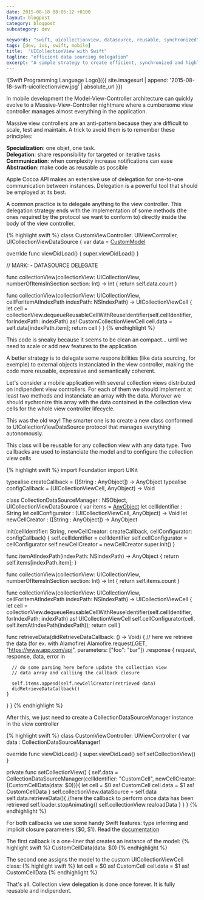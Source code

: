 ```yaml
---
date: 2015-08-18 08:05:12 +0100
layout: blogpost
category: blogpost
subcategory: dev

keywords: "swift, uicollectionview, datasource, reusable, synchronized"
tags: [dev, ios, swift, mobile]
title:  "UICollectionView with Swift"
tagline: "efficient data sourcing delegation"
excerpt: "A simple strategy to create efficient, synchronized and highly reusable data source delegate for all UICollectionView in your application"
---
```


![Swift Programming Language Logo]({{ site.imagesurl | append: '2015-08-18-swift-uicollectionview.jpg' | absolute_url }})

In mobile development the Model-View-Controller architecture can quickly evolve to a Massive-View-Controller nightmare where a cumbersome view controller manages almost everything in the application.

Massive view controllers are an anti-pattern because they are difficult to scale, test and maintain. A trick to avoid them is to remember these principles:

__Specialization__: one objet, one task.<br>
__Delegation__: share responsibility for targeted or iterative tasks<br>
__Communication__: when complexity increase notifications can ease<br>
__Abstraction__: make code as reusable as possible

Apple Cocoa API makes an extensive use of delegation for one-to-one communication between instances. Delegation is a powerful tool that should be employed at its best.

A common practice is to delegate anything to the view controller. This delegation strategy ends with the implementation of some methods (the ones required by the protocol we want to conform to) directly inside the body of the view controller.

{% highlight swift %}
class CustomViewController: UIViewController, UICollectionViewDataSource
{
  var data = [CustomModel]()

  override func viewDidLoad()
  {
    super.viewDidLoad()
  }

  // MARK: - DATASOURCE DELEGATE

  func collectionView(collectionView: UICollectionView, numberOfItemsInSection section: Int) -> Int
  {
    return self.data.count
  }

  func collectionView(collectionView: UICollectionView, cellForItemAtIndexPath indexPath: NSIndexPath) -> UICollectionViewCell
  {
    let cell = collectionView.dequeueReusableCellWithReuseIdentifier(self.cellIdentifier, forIndexPath: indexPath) as! CustomCollectionViewCell
    cell.data = self.data[indexPath.item];
    return cell
  }
}
{% endhighlight %}

This code is sneaky because it seems to be clean an compact... until we need to scale or add new features to the application

A better strategy is to delegate some responsibilities (like data sourcing, for exemple) to external objects instanciated in the view controller, making the code more reusable, expressive and semantically coherent.

Let's consider a mobile application with several collection views distributed on indipendent view controllers. For each of them we should implement at least two methods and instanciate an array with the data. Morover we should sychronize this array with the data contained in the collection view cells for the whole view controller lifecycle.

This was the old way! The smarter one is to create a new class conformed to UICollectionViewDataSource protocol that manages everything autonomously.

This class will be reusable for any collection view with any data type. Two callbacks are used to instanciate the model and to configure the collection view cells

{% highlight swift %}
import Foundation
import UIKit

typealise createCallback = ([String : AnyObject]) -> AnyObject
typealise configCallback = (UICollectionViewCell, AnyObject) -> Void

class CollectionDataSourceManager : NSObject, UICollectionViewDataSource
{
  var items = [AnyObject]()
  let cellIdentifier : String
  let cellConfigurator : (UICollectionViewCell, AnyObject) -> Void
  let newCellCreator : ([String : AnyObject]) -> AnyObject

  init(cellIdentifier: String, newCellCreator: createCallback, cellConfigurator: configCallback)
  {
    self.cellIdentifier = cellIdentifier
    self.cellConfigurator = cellConfigurator
    self.newCellCreator = newCellCreator
    super.init()
  }

  func itemAtIndexPath(indexPath: NSIndexPath) -> AnyObject
  {
    return self.items[indexPath.item];
  }

  func collectionView(collectionView: UICollectionView, numberOfItemsInSection section: Int) -> Int
  {
    return self.items.count
  }

  func collectionView(collectionView: UICollectionView, cellForItemAtIndexPath indexPath: NSIndexPath) -> UICollectionViewCell
  {
    let cell = collectionView.dequeueReusableCellWithReuseIdentifier(self.cellIdentifier, forIndexPath: indexPath) as! UICollectionViewCell
    self.cellConfigurator(cell, self.itemAtIndexPath(indexPath));
    return cell
  }

  func retrieveData(didRetrieveDataCallback: () -> Void)
  {
    // here we retrieve the data (for ex. with Alamofire)
    Alamofire.request(.GET, "https://www.app.com/api", parameters: ["foo": "bar"])
    .response { request, response, data, error in

      // do some parsing here before update the collection view
      // data array and calliing the callback closure

      self.items.append(self.newCellCreator(retrieved data)
      didRetrieveDataCallback()
    }
  }
}
{% endhighlight %}

After this, we just need to create a CollectionDataSourceManager instance in the view controller

{% highlight swift %}
class CustomViewController: UIViewController
{
  var data : CollectionDataSourceManager!

  override func viewDidLoad()
  {
    super.viewDidLoad()
    self.setCollectionView()
  }

  private func setCollectionView()
  {
    self.data = CollectionDataSourceManager(cellIdentifier: "CustomCell", newCellCreator: {CustomCellData(data: $0)}){
      let cell = $0 as! CustomCell
      cell.data = $1 as! CustomCellData
    }
    self.collectionView.dataSource = self.data
    self.data.retrieveData(){
      //here the callback to perform once data has been retrieved
      self.loader.stopAnimating()
      self.collectionView.realoadData
    }
  }
}
{% endhighlight %}

For both callbacks we use some handy Swift features: type inferring and implicit closure parameters ($0, $1).
Read the [documentation](https://developer.apple.com/library/ios/documentation/Swift/Conceptual/Swift_Programming_Language/Closures.html)

The first callback is a one-liner that creates an instance of the model:
{% highlight swift %}
CustomCellData(data: $0)
{% endhighlight %}

The second one assigns the model to the custom UICollectionViewCell class:
{% highlight swift %}
let cell = $0 as! CustomCell
cell.data = $1 as! CustomCellData
{% endhighlight %}

That's all. Collection view delegation is done once forever. It is fully reusable and indipendent.

